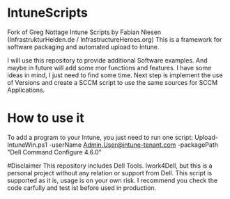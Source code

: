# IntuneScripts
Fork of Greg Nottage Intune Scripts by Fabian Niesen (InfrastrukturHelden.de / InfrastructureHeroes.org)
This is a framework for software packaging and automated upload to Intune. 

I will use this repository to provide additional Software examples. And maybe in future will add some mor functions and features. I have some ideas in mind, I just need to find some time.
Next step is implement the use of Versions and create a SCCM script to use the same sources for SCCM Applications.

# How to use it
To add a program to your Intune, you just need to run one script:
Upload-IntuneWin.ps1 -userName Admin.User@intune-tenant.com -packagePath "Dell Command Configure 4.6.0"

#Disclaimer
This repository includes Dell Tools. Iwork4Dell, but this is a personal project without any relation or support from Dell.
This script is supported as it is, usage is on your own risk. I recommend you check the code carfully and test ist before used in production.
